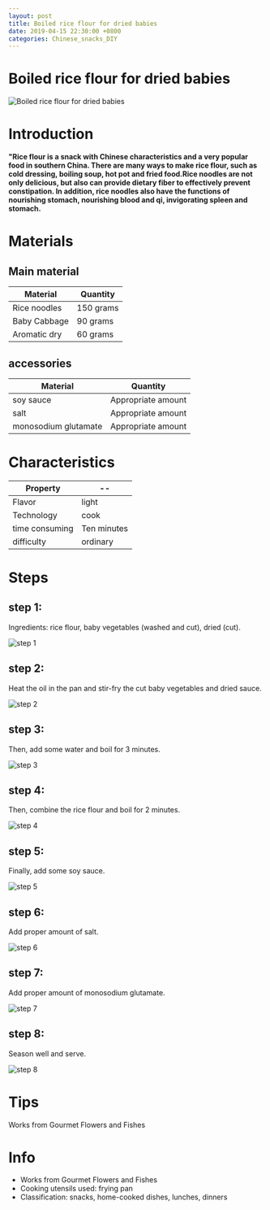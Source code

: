 ```yaml
---
layout: post
title: Boiled rice flour for dried babies
date: 2019-04-15 22:30:00 +0800
categories: Chinese_snacks_DIY
---
```


# Boiled rice flour for dried babies

![Boiled rice flour for dried babies]({{site.baseurl}}/img/416246/416246.jpg)

# Introduction

**"Rice flour is a snack with Chinese characteristics and a very popular food in southern China. There are many ways to make rice flour, such as cold dressing, boiling soup, hot pot and fried food.Rice noodles are not only delicious, but also can provide dietary fiber to effectively prevent constipation. In addition, rice noodles also have the functions of nourishing stomach, nourishing blood and qi, invigorating spleen and stomach.**

# Materials


## Main material

Material|Quantity
--|--
Rice noodles|150 grams
Baby Cabbage|90 grams
Aromatic dry|60 grams

## accessories

Material|Quantity
--|--
soy sauce|Appropriate amount
salt|Appropriate amount
monosodium glutamate|Appropriate amount

# Characteristics

Property|--
--|--
Flavor|light
Technology|cook
time consuming|Ten minutes
difficulty|ordinary

# Steps

## step 1:

Ingredients: rice flour, baby vegetables (washed and cut), dried (cut).

![step 1]({{site.baseurl}}/img/416246/1.jpg)

## step 2:

Heat the oil in the pan and stir-fry the cut baby vegetables and dried sauce.

![step 2]({{site.baseurl}}/img/416246/2.jpg)

## step 3:

Then, add some water and boil for 3 minutes.

![step 3]({{site.baseurl}}/img/416246/3.jpg)

## step 4:

Then, combine the rice flour and boil for 2 minutes.

![step 4]({{site.baseurl}}/img/416246/4.jpg)

## step 5:

Finally, add some soy sauce.

![step 5]({{site.baseurl}}/img/416246/5.jpg)

## step 6:

Add proper amount of salt.

![step 6]({{site.baseurl}}/img/416246/6.jpg)

## step 7:

Add proper amount of monosodium glutamate.

![step 7]({{site.baseurl}}/img/416246/7.jpg)

## step 8:

Season well and serve.

![step 8]({{site.baseurl}}/img/416246/8.jpg)

# Tips

Works from Gourmet Flowers and Fishes

# Info

- Works from Gourmet Flowers and Fishes
- Cooking utensils used: frying pan
- Classification: snacks, home-cooked dishes, lunches, dinners
